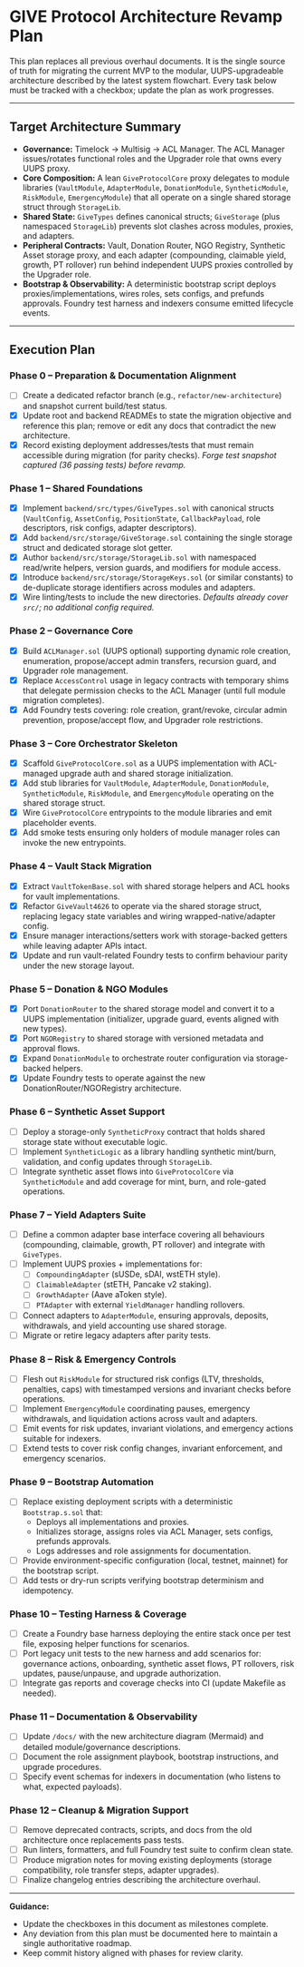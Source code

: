 # GIVE Protocol Architecture Revamp Plan

This plan replaces all previous overhaul documents. It is the single source of truth for migrating the current MVP to the modular, UUPS-upgradeable architecture described by the latest system flowchart. Every task below must be tracked with a checkbox; update the plan as work progresses.

---

## Target Architecture Summary
- **Governance:** Timelock → Multisig → ACL Manager. The ACL Manager issues/rotates functional roles and the Upgrader role that owns every UUPS proxy.
- **Core Composition:** A lean `GiveProtocolCore` proxy delegates to module libraries (`VaultModule`, `AdapterModule`, `DonationModule`, `SyntheticModule`, `RiskModule`, `EmergencyModule`) that all operate on a single shared storage struct through `StorageLib`.
- **Shared State:** `GiveTypes` defines canonical structs; `GiveStorage` (plus namespaced `StorageLib`) prevents slot clashes across modules, proxies, and adapters.
- **Peripheral Contracts:** Vault, Donation Router, NGO Registry, Synthetic Asset storage proxy, and each adapter (compounding, claimable yield, growth, PT rollover) run behind independent UUPS proxies controlled by the Upgrader role.
- **Bootstrap & Observability:** A deterministic bootstrap script deploys proxies/implementations, wires roles, sets configs, and prefunds approvals. Foundry test harness and indexers consume emitted lifecycle events.

---

## Execution Plan

### Phase 0 – Preparation & Documentation Alignment
- [ ] Create a dedicated refactor branch (e.g., `refactor/new-architecture`) and snapshot current build/test status.
- [x] Update root and backend READMEs to state the migration objective and reference this plan; remove or edit any docs that contradict the new architecture.
- [x] Record existing deployment addresses/tests that must remain accessible during migration (for parity checks). _Forge test snapshot captured (36 passing tests) before revamp._

### Phase 1 – Shared Foundations
- [x] Implement `backend/src/types/GiveTypes.sol` with canonical structs (`VaultConfig`, `AssetConfig`, `PositionState`, `CallbackPayload`, role descriptors, risk configs, adapter descriptors).
- [x] Add `backend/src/storage/GiveStorage.sol` containing the single storage struct and dedicated storage slot getter.
- [x] Author `backend/src/storage/StorageLib.sol` with namespaced read/write helpers, version guards, and modifiers for module access.
- [x] Introduce `backend/src/storage/StorageKeys.sol` (or similar constants) to de-duplicate storage identifiers across modules and adapters.
- [x] Wire linting/tests to include the new directories. _Defaults already cover `src/`; no additional config required._

### Phase 2 – Governance Core
- [x] Build `ACLManager.sol` (UUPS optional) supporting dynamic role creation, enumeration, propose/accept admin transfers, recursion guard, and Upgrader role management.
- [x] Replace `AccessControl` usage in legacy contracts with temporary shims that delegate permission checks to the ACL Manager (until full module migration completes).
- [x] Add Foundry tests covering: role creation, grant/revoke, circular admin prevention, propose/accept flow, and Upgrader role restrictions.

### Phase 3 – Core Orchestrator Skeleton
- [x] Scaffold `GiveProtocolCore.sol` as a UUPS implementation with ACL-managed upgrade auth and shared storage initialization.
- [x] Add stub libraries for `VaultModule`, `AdapterModule`, `DonationModule`, `SyntheticModule`, `RiskModule`, and `EmergencyModule` operating on the shared storage struct.
- [x] Wire `GiveProtocolCore` entrypoints to the module libraries and emit placeholder events.
- [x] Add smoke tests ensuring only holders of module manager roles can invoke the new entrypoints.

### Phase 4 – Vault Stack Migration
- [x] Extract `VaultTokenBase.sol` with shared storage helpers and ACL hooks for vault implementations.
- [x] Refactor `GiveVault4626` to operate via the shared storage struct, replacing legacy state variables and wiring wrapped-native/adapter config.
- [x] Ensure manager interactions/setters work with storage-backed getters while leaving adapter APIs intact.
- [x] Update and run vault-related Foundry tests to confirm behaviour parity under the new storage layout.

### Phase 5 – Donation & NGO Modules
- [x] Port `DonationRouter` to the shared storage model and convert it to a UUPS implementation (initializer, upgrade guard, events aligned with new types).
- [x] Port `NGORegistry` to shared storage with versioned metadata and approval flows.
- [x] Expand `DonationModule` to orchestrate router configuration via storage-backed helpers.
- [x] Update Foundry tests to operate against the new DonationRouter/NGORegistry architecture.

### Phase 6 – Synthetic Asset Support
- [ ] Deploy a storage-only `SyntheticProxy` contract that holds shared storage state without executable logic.
- [ ] Implement `SyntheticLogic` as a library handling synthetic mint/burn, validation, and config updates through `StorageLib`.
- [ ] Integrate synthetic asset flows into `GiveProtocolCore` via `SyntheticModule` and add coverage for mint, burn, and role-gated operations.

### Phase 7 – Yield Adapters Suite
- [ ] Define a common adapter base interface covering all behaviours (compounding, claimable, growth, PT rollover) and integrate with `GiveTypes`.
- [ ] Implement UUPS proxies + implementations for:
  - [ ] `CompoundingAdapter` (sUSDe, sDAI, wstETH style).
  - [ ] `ClaimableAdapter` (stETH, Pancake v2 staking).
  - [ ] `GrowthAdapter` (Aave aToken style).
  - [ ] `PTAdapter` with external `YieldManager` handling rollovers.
- [ ] Connect adapters to `AdapterModule`, ensuring approvals, deposits, withdrawals, and yield accounting use shared storage.
- [ ] Migrate or retire legacy adapters after parity tests.

### Phase 8 – Risk & Emergency Controls
- [ ] Flesh out `RiskModule` for structured risk configs (LTV, thresholds, penalties, caps) with timestamped versions and invariant checks before operations.
- [ ] Implement `EmergencyModule` coordinating pauses, emergency withdrawals, and liquidation actions across vault and adapters.
- [ ] Emit events for risk updates, invariant violations, and emergency actions suitable for indexers.
- [ ] Extend tests to cover risk config changes, invariant enforcement, and emergency scenarios.

### Phase 9 – Bootstrap Automation
- [ ] Replace existing deployment scripts with a deterministic `Bootstrap.s.sol` that:
  - Deploys all implementations and proxies.
  - Initializes storage, assigns roles via ACL Manager, sets configs, prefunds approvals.
  - Logs addresses and role assignments for documentation.
- [ ] Provide environment-specific configuration (local, testnet, mainnet) for the bootstrap script.
- [ ] Add tests or dry-run scripts verifying bootstrap determinism and idempotency.

### Phase 10 – Testing Harness & Coverage
- [ ] Create a Foundry base harness deploying the entire stack once per test file, exposing helper functions for scenarios.
- [ ] Port legacy unit tests to the new harness and add scenarios for: governance actions, onboarding, synthetic asset flows, PT rollovers, risk updates, pause/unpause, and upgrade authorization.
- [ ] Integrate gas reports and coverage checks into CI (update Makefile as needed).

### Phase 11 – Documentation & Observability
- [ ] Update `/docs/` with the new architecture diagram (Mermaid) and detailed module/governance descriptions.
- [ ] Document the role assignment playbook, bootstrap instructions, and upgrade procedures.
- [ ] Specify event schemas for indexers in documentation (who listens to what, expected payloads).

### Phase 12 – Cleanup & Migration Support
- [ ] Remove deprecated contracts, scripts, and docs from the old architecture once replacements pass tests.
- [ ] Run linters, formatters, and full Foundry test suite to confirm clean state.
- [ ] Produce migration notes for moving existing deployments (storage compatibility, role transfer steps, adapter upgrades).
- [ ] Finalize changelog entries describing the architecture overhaul.

---

**Guidance:**  
- Update the checkboxes in this document as milestones complete.  
- Any deviation from this plan must be documented here to maintain a single authoritative roadmap.  
- Keep commit history aligned with phases for review clarity.  
